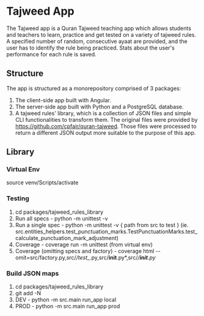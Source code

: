 # Tajweed App
The Tajweed app is a Quran Tajweed teaching app which allows students and teachers to learn, practice and get tested on a variety of tajweed rules. A specified number of random, consecutive ayaat are provided, and the user has to identify the rule being practiced. Stats about the user's performance for each rule is saved. 

## Structure
The app is structured as a monorepository comprised of 3 packages:
1. The client-side app built with Angular.
2. The server-side app built with Python and a PostgreSQL database.
3. A tajweed rules' library, which is a collection of JSON files and simple CLI functionalities to transform them. The original files were provided by https://github.com/cpfair/quran-tajweed. Those files were processed to return a different JSON output more suitable to the purpose of this app.

## Library
### Virtual Env
  source venv/Scripts/activate
### Testing
  1. cd packages/tajweed_rules_library
  2. Run all specs - python -m unittest -v
  3. Run a single spec - python -m unittest -v { path from src to test } (ie. src.entities_helpers.test_punctuation_marks.TestPunctuationMarks.test_calculate_punctuation_mark_adjustment)
  4. Coverage - coverage run -m unittest (from virtual env)
  5. Coverage (omitting specs and factory) - coverage html --omit=src/factory.py,src/*/test_*.py,src/__init__.py*,src/*/__init__.py*

### Build JSON maps
  1. cd packages/tajweed_rules_library
  2. git add -N
  2. DEV - python -m src.main run_app local
  3. PROD - python -m src.main run_app prod